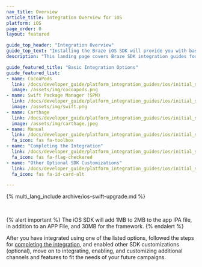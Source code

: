 ```yaml
---
nav_title: Overview
article_title: Integration Overview for iOS
platform: iOS
page_order: 0
layout: featured

guide_top_header: "Integration Overview"
guide_top_text: "Installing the Braze iOS SDK will provide you with basic analytics functionality (session handling) and basic in-app messages. You must further customize your integration for additional channels and features. <br> <br> The Braze iOS SDK can be installed or updated using CocoaPods, Carthage, Swift Package Manager, or a Manual integration."
description: "This landing page covers Braze SDK integration guides for CocoaPods, Swift Package Manager, Carthage, and more."

guide_featured_title: "Basic Integration Options"
guide_featured_list:
- name: CocoaPods
  link: /docs/developer_guide/platform_integration_guides/ios/initial_sdk_setup/installation_methods/cocoapods/
  image: /assets/img/cocoapods.png
- name: Swift Package Manager (SPM)
  link: /docs/developer_guide/platform_integration_guides/ios/initial_sdk_setup/installation_methods/swift_package_manager/
  image: /assets/img/swift.png
- name: Carthage
  link: /docs/developer_guide/platform_integration_guides/ios/initial_sdk_setup/installation_methods/carthage_integration/
  image: /assets/img/carthage.jpeg
- name: Manual
  link: /docs/developer_guide/platform_integration_guides/ios/initial_sdk_setup/installation_methods/manual_integration_options/
  fa_icon: fas fa-toolbox
- name: "Completing the Integration"
  link: /docs/developer_guide/platform_integration_guides/ios/initial_sdk_setup/completing_integration/
  fa_icon: fas fa-flag-checkered
- name: "Other Optional SDK Customizations"
  link: /docs/developer_guide/platform_integration_guides/ios/initial_sdk_setup/other_sdk_customizations/
  fa_icon: fas fa-id-card-alt

---
```


{% multi_lang_include archive/ios-swift-upgrade.md %}

<br>

{% alert important %}
The iOS SDK will add 1MB to 2MB to the app IPA file, in addition to an APP File, and 30MB for the framework.
{% endalert %}

After you have integrated using one of the listed options, followed the steps for [completing the integration]({{site.baseurl}}/developer_guide/platform_integration_guides/ios/initial_sdk_setup/completing_integration/), and enabled other SDK customizations (optional), move on to integrating, enabling, and customizing additional channels and features to fit the needs of your future campaigns.  

<br>
